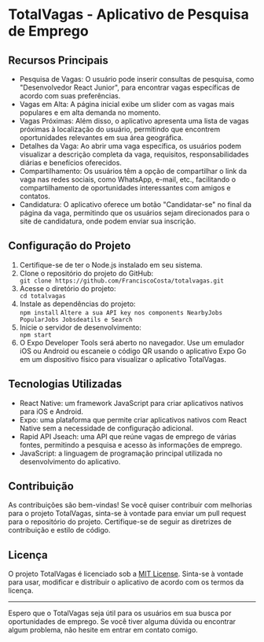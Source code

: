 
<body>
  <h1>TotalVagas - Aplicativo de Pesquisa de Emprego</h1>

  <h2>Recursos Principais</h2>
  <ul>
    <li>Pesquisa de Vagas: O usuário pode inserir consultas de pesquisa, como "Desenvolvedor React Junior", para encontrar vagas específicas de acordo com suas preferências.</li>
    <li>Vagas em Alta: A página inicial exibe um slider com as vagas mais populares e em alta demanda no momento.</li>
    <li>Vagas Próximas: Além disso, o aplicativo apresenta uma lista de vagas próximas à localização do usuário, permitindo que encontrem oportunidades relevantes em sua área geográfica.</li>
    <li>Detalhes da Vaga: Ao abrir uma vaga específica, os usuários podem visualizar a descrição completa da vaga, requisitos, responsabilidades diárias e benefícios oferecidos.</li>
    <li>Compartilhamento: Os usuários têm a opção de compartilhar o link da vaga nas redes sociais, como WhatsApp, e-mail, etc., facilitando o compartilhamento de oportunidades interessantes com amigos e contatos.</li>
    <li>Candidatura: O aplicativo oferece um botão "Candidatar-se" no final da página da vaga, permitindo que os usuários sejam direcionados para o site de candidatura, onde podem enviar sua inscrição.</li>
  </ul>

  <h2>Configuração do Projeto</h2>
  <ol>
    <li>Certifique-se de ter o Node.js instalado em seu sistema.</li>
    <li>Clone o repositório do projeto do GitHub:</li>
    <code>git clone https://github.com/FranciscoCosta/totalvagas.git</code>
    <li>Acesse o diretório do projeto:</li>
    <code>cd totalvagas</code>
    <li>Instale as dependências do projeto:</li>
    <code>npm install</code>
    <code>Altere a sua API key nos components NearbyJobs PopularJobs Jobsdeatils e Search</code>
    <li>Inicie o servidor de desenvolvimento:</li>
    <code>npm start</code>
    <li>O Expo Developer Tools será aberto no navegador. Use um emulador iOS ou Android ou escaneie o código QR usando o aplicativo Expo Go em um dispositivo físico para visualizar o aplicativo TotalVagas.</li>
  </ol>

  <h2>Tecnologias Utilizadas</h2>
  <ul>
    <li>React Native: um framework JavaScript para criar aplicativos nativos para iOS e Android.</li>
    <li>Expo: uma plataforma que permite criar aplicativos nativos com React Native sem a necessidade de configuração adicional.</li>
    <li>Rapid API Jseach: uma API que reúne vagas de emprego de várias fontes, permitindo a pesquisa e acesso às informações de emprego.</li>
    <li>JavaScript: a linguagem de programação principal utilizada no desenvolvimento do aplicativo.</li>
  </ul>

  <h2>Contribuição</h2>
  <p>As contribuições são bem-vindas! Se você quiser contribuir com melhorias para o projeto TotalVagas, sinta-se à vontade para enviar um pull request para o repositório do projeto. Certifique-se de seguir as diretrizes de contribuição e estilo de código.</p>

  <h2>Licença</h2>
  <p>O projeto TotalVagas é licenciado sob a <a href="https://opensource.org/licenses/MIT">MIT License</a>. Sinta-se à vontade para usar, modificar e distribuir o aplicativo de acordo com os termos da licença.</p>
  <hr>

  <p>Espero que o TotalVagas seja útil para os usuários em sua busca por oportunidades de emprego. Se você tiver alguma dúvida ou encontrar algum problema, não hesite em entrar em contato comigo.</p>
</body>
</html>
